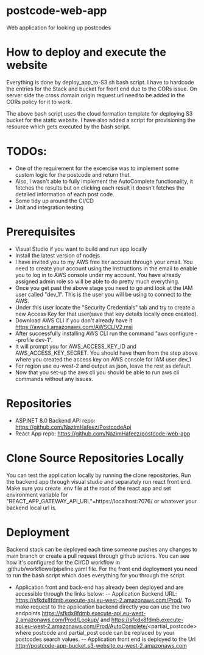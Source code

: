 # postcode-web-app
Web application for looking up postcodes

# How to deploy and execute the website
Everything is done by deploy_app_to-S3.sh bash script. I have to hardcode the entries for the Stack and bucket for front end due to the CORs issue. On server side the cross domain origin request url need to be added in the CORs policy for it to work.

The above bash script uses the cloud formation template for deploying S3 bucket for the static website. I have also added a script for provisioning the resource which gets executed by the bash script.

# TODOs: 
- One of the requirement for the excercise was to implement some custom logic for the postcode and return that. 
- Also, I wasn't able to fully implement the AutoComplete functionality, it fetches the results but on clicking each result it doesn't fetches the detailed information of each post code.
- Some tidy up around the CI/CD
- Unit and integration testing

# Prerequisites
- Visual Studio if you want to build and run app locally
- Install the latest version of nodejs
- I have invited you to my AWS free tier account through your email. You need to create your account using the instructions in the email to enable you to log in to AWS console under my account. You have already assigned admin role so will be able to do pretty much everything.
- Once you get past the above stage you need to go and look at the IAM user called "dev_1". This is the user you will be using to connect to the AWS.
- Under this user locate the "Security Credentials" tab and try to create a new Access Key for that user(save that key details locally once created).
- Download AWS CLI if you don't already have it https://awscli.amazonaws.com/AWSCLIV2.msi
- After successfully installing AWS CLI run the command "aws configure --profile dev-1".
- It will prompt you for AWS_ACCESS_KEY_ID and AWS_ACCESS_KEY_SECRET. You should have them from the step above where you created the access key on AWS console for IAM user dev_1
- For region use eu-west-2 and output as json, leave the rest as default.
- Now that you set-up the aws cli you should be able to run aws cli commands without any issues.

# Repositories
 - ASP.NET 8.0 Backend API repo: https://github.com/NazimHafeez/PostcodeApi
 - React App repo: https://github.com/NazimHafeez/postcode-web-app

# Clone Source Repositories Locally
You can test the application locally by running the clone repositories. Run the backend app through visual studio and separately run react front end. Make sure you create .env file at the root of the react app and set environment variable for "REACT_APP_GATEWAY_API_URL"=https://localhost:7076/ or whatever your backend local url is.

# Deployment
Backend stack can be deployed each time someone pushes any changes to main branch or create a pull request through github actions. You can see how it's configured for the CI/CD workflow in .github/workflows/pipeline.yaml file.
For the front end deployment you need to run the bash script which does everything for you through the script.

- Application front and back-end has already been deployed and are accessible through the links below:
-- Application Backend URL: https://sfkdx8fdmb.execute-api.eu-west-2.amazonaws.com/Prod/. To make request to the application backend directly you can use the two endpoints https://sfkdx8fdmb.execute-api.eu-west-2.amazonaws.com/Prod/Lookup/<postcode> and https://sfkdx8fdmb.execute-api.eu-west-2.amazonaws.com/Prod/AutoComplete/<partial_postcode> where postcode and partial_post code can be replaced by your postcodes search values.
-- Application front end is deployed to the Url http://postcode-app-bucket.s3-website.eu-west-2.amazonaws.com


